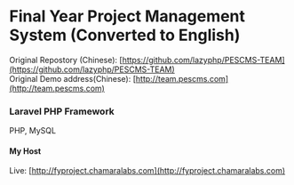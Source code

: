 # Final Year Project Management System (Converted to English)

Original Repostory (Chinese): [https://github.com/lazyphp/PESCMS-TEAM](https://github.com/lazyphp/PESCMS-TEAM) <br>
Original Demo address(Chinese): [http://team.pescms.com](http://team.pescms.com)

### Laravel PHP Framework
PHP, MySQL

#### My Host
Live: [http://fyproject.chamaralabs.com](http://fyproject.chamaralabs.com)
